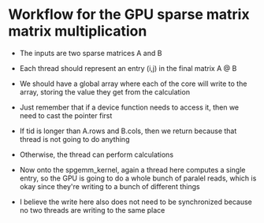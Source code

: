 # Workflow for the GPU sparse matrix matrix multiplication

- The inputs are two sparse matrices A and B
- Each thread should represent an entry (i,j) in the final matrix A @ B

- We should have a global array where each of the core will write to the array, storing the value they get from the calculation 
- Just remember that if a device function needs to access it, then we need to cast the pointer first

- If tid is longer than A.rows and B.cols, then we return because that thread is not going to do anything
- Otherwise, the thread can perform calculations 

- Now onto the spgemm_kernel, again a thread here computes a single entry, so the GPU is going to do a whole bunch of paralel reads, which is okay since they're writing to a bunch of different things
- I believe the write here also does not need to be synchronized because no two threads are writing to the same place